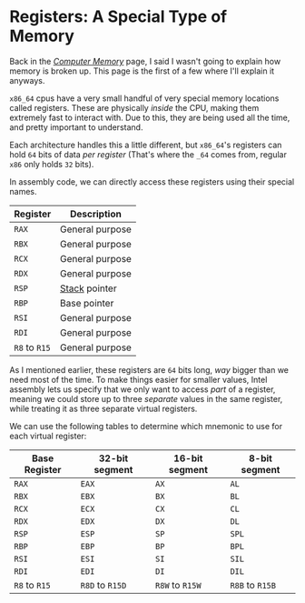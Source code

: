 # Registers: A Special Type of Memory

Back in the [*Computer Memory*](/3_memory.html) page, I said I wasn't going to explain how memory is broken up. This page is the first of a few where I'll explain it anyways.

`x86_64` cpus have a very small handful of very special memory locations called registers. These are physically *inside* the CPU, making them extremely fast to interact with. Due to this, they are being used all the time, and pretty important to understand.

Each architecture handles this a little different, but `x86_64`'s registers can hold `64` bits of data *per register* (That's where the `_64` comes from, regular `x86` only holds `32` bits).

In assembly code, we can directly access these registers using their special names.

| Register      | Description       |
| ------------- | ----------------- |
| `RAX`         | General purpose   |
| `RBX`         | General purpose   |
| `RCX`         | General purpose   |
| `RDX`         | General purpose   |
| `RSP`         | [Stack]() pointer |
| `RBP`         | Base pointer      |
| `RSI`         | General purpose   |
| `RDI`         | General purpose   |
| `R8` to `R15` | General purpose   |

As I mentioned earlier, these registers are `64` bits long, *way* bigger than we need most of the time. To make things easier for smaller values, Intel assembly lets us specify that we only want to access *part* of a register, meaning we could store up to three *separate* values in the same register, while treating it as three separate virtual registers.

We can use the following tables to determine which mnemonic to use for each virtual register:

| Base Register | 32-bit segment  | 16-bit segment  | 8-bit segment   |
| ------------- | --------------- | --------------- | --------------- |
| `RAX`         | `EAX`           | `AX`            | `AL`            |
| `RBX`         | `EBX`           | `BX`            | `BL`            |
| `RCX`         | `ECX`           | `CX`            | `CL`            |
| `RDX`         | `EDX`           | `DX`            | `DL`            |
| `RSP`         | `ESP`           | `SP`            | `SPL`           |
| `RBP`         | `EBP`           | `BP`            | `BPL`           |
| `RSI`         | `ESI`           | `SI`            | `SIL`           |
| `RDI`         | `EDI`           | `DI`            | `DIL`           |
| `R8` to `R15` | `R8D` to `R15D` | `R8W` to `R15W` | `R8B` to `R15B` |